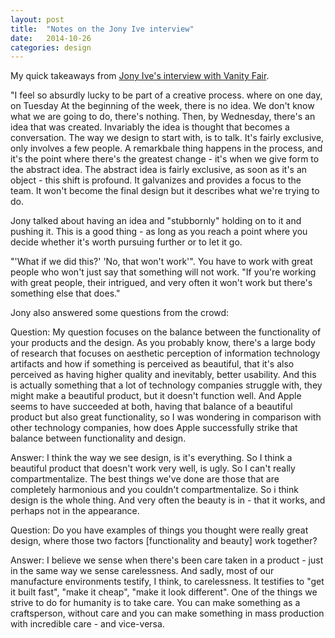 ```yaml
---
layout: post
title:  "Notes on the Jony Ive interview"
date:   2014-10-26
categories: design
---
```

My quick takeaways from [Jony Ive's interview with Vanity Fair](http://www.theverge.com/2014/10/18/6999931/watch-jony-ive-explain-apples-design-process-in-a-rare-public).

"I feel so absurdly lucky to be part of a creative process. where on one day, on Tuesday At the beginning of the week, there is no idea. We don't know what we are going to do, there's nothing. Then, by Wednesday, there's an idea that was created. Invariably the idea is thought that becomes a conversation. The way we design to start with, is to talk. It's fairly exclusive, only involves a few people. A remarkbale thing happens in the process, and it's the point where there's the greatest change - it's when we give form to the abstract idea. The abstract idea is fairly exclusive, as soon as it's an object - this shift is profound. It galvanizes and provides a focus to the team. It won't become the final design but it describes what we're trying to do.

Jony talked about having an idea and "stubbornly" holding on to it and pushing it. This is a good thing - as long as you reach a point where you decide whether it's worth pursuing further or to let it go.

"'What if we did this?' 'No, that won't work'". You have to work with great people who won't just say that something will not work. "If you're working with great people, their intrigued, and very often it won't work but there's something else that does."

Jony also answered some questions from the crowd:

Question: My question focuses on the balance between the functionality of your products and the design. As you probably know, there's a large body of research that focuses on aesthetic perception of information technology artifacts and how if something is perceived as beautiful, that it's also perceived as having higher quality and inevitably, better usability. And this is actually something that a lot of technology companies struggle with, they might make a beautiful product, but it doesn't function well. And Apple seems to have succeeded at both, having that balance of a beautiful product but also great functionality, so I was wondering in comparison with other technology companies, how does Apple successfully strike that balance between functionality and design.

Answer: I think the way we see design, is it's everything. So I think a beautiful product that doesn't work very well, is ugly. So I can't really compartmentalize. The best things we've done are those that are completely harmonious and you couldn't compartmentalize. So i think design is the whole thing. And very often the beauty is in - that it works, and perhaps not in the appearance. 

Question: Do you have examples of things you thought were really great design, where those two factors [functionality and beauty] work together?

Answer: I believe we sense when there's been care taken in a product - just in the same way we sense carelessness. And sadly, most of our manufacture environments testify, I think, to carelessness. It testifies to "get it built fast", "make it cheap", "make it look different". One of the things we strive to do for humanity is to take care. You can make something as a craftsperson, without care and you can make something in mass production with incredible care - and vice-versa.


[jekyll]:      http://jekyllrb.com
[jekyll-gh]:   https://github.com/jekyll/jekyll
[jekyll-help]: https://github.com/jekyll/jekyll-help
